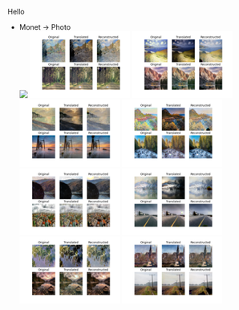 
Hello



- Monet -> Photo <br>
<img src="images/monet2photo/277_0.png" width="200px"/> <img src="images/monet2photo/254_0.png" width="200px"/> <img src="images/monet2photo/269_0.png" width="200px"/> <img src="images/monet2photo/280_0.png" width="200px"/> <img src="images/monet2photo/288_0.png" width="200px"/> <img src="images/monet2photo/292_0.png" width="200px"/> <img src="images/monet2photo/294_0.png" width="200px"/> <img src="images/monet2photo/296_0.png" width="200px"/> <img src="images/monet2photo/297_0.png" width="200px"/>
